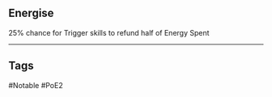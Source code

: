 ## Energise
25% chance for Trigger skills to refund half of Energy Spent

---
## Tags
#Notable
#PoE2
